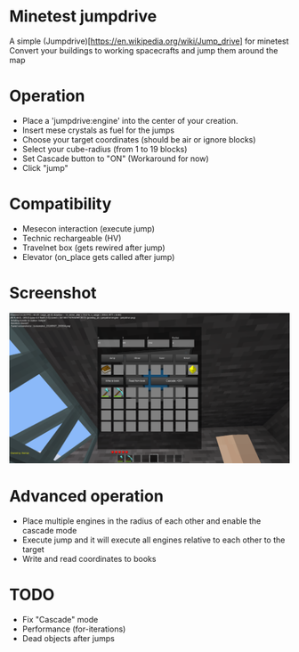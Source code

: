 Minetest jumpdrive
======

A simple (Jumpdrive)[https://en.wikipedia.org/wiki/Jump_drive] for minetest
Convert your buildings to working spacecrafts and jump them around the map

# Operation

* Place a 'jumpdrive:engine' into the center of your creation.
* Insert mese crystals as fuel for the jumps
* Choose your target coordinates (should be air or ignore blocks)
* Select your cube-radius (from 1 to 19 blocks)
* Set Cascade button to "ON" (Workaround for now)
* Click "jump"

# Compatibility

* Mesecon interaction (execute jump)
* Technic rechargeable (HV)
* Travelnet box (gets rewired after jump)
* Elevator (on_place gets called after jump)


# Screenshot

![](screenshots/screenshot_20180507_200309.png?raw=true)

# Advanced operation

* Place multiple engines in the radius of each other and enable the cascade mode
* Execute jump and it will execute all engines relative to each other to the target
* Write and read coordinates to books

# TODO

* Fix "Cascade" mode
* Performance (for-iterations)
* Dead objects after jumps

